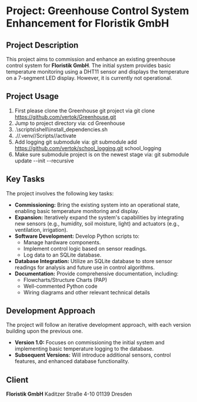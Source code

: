 # Project: Greenhouse Control System Enhancement for Floristik GmbH

## Project Description

This project aims to commission and enhance an existing greenhouse control system for **Floristik GmbH**. The initial system provides basic temperature monitoring using a DHT11 sensor and displays the temperature on a 7-segment LED display. However, it is currently not operational.

## Project Usage

1. First please clone the Greenhouse git project via
   git clone https://github.com/vertok/Greenhouse.git
2. Jump to project directory via:
   cd Greenhouse
3. .\scripts\shell\install_dependencies.sh
4. .//.venv//Scripts//activate 
5. Add logging git submodule via:
   git submodule add https://github.com/vertok/school_logging.git school_logging
6. Make sure submodule project is on the newest stage via:
   git submodule update --init --recursive


## Key Tasks

The project involves the following key tasks:

-   **Commissioning:** Bring the existing system into an operational state, enabling basic temperature monitoring and display.
-   **Expansion:** Iteratively expand the system's capabilities by integrating new sensors (e.g., humidity, soil moisture, light) and actuators (e.g., ventilation, irrigation).
-   **Software Development:** Develop Python scripts to:
    -   Manage hardware components.
    -   Implement control logic based on sensor readings.
    -   Log data to an SQLite database.
-   **Database Integration:** Utilize an SQLite database to store sensor readings for analysis and future use in control algorithms.
-   **Documentation:** Provide comprehensive documentation, including:
    -   Flowcharts/Structure Charts (PAP)
    -   Well-commented Python code
    -   Wiring diagrams and other relevant technical details

## Development Approach

The project will follow an iterative development approach, with each version building upon the previous one.

-   **Version 1.0:** Focuses on commissioning the initial system and implementing basic temperature logging to the database.
-   **Subsequent Versions:** Will introduce additional sensors, control features, and enhanced database functionality.

## Client

**Floristik GmbH**
Kaditzer Straße 4-10
01139 Dresden
